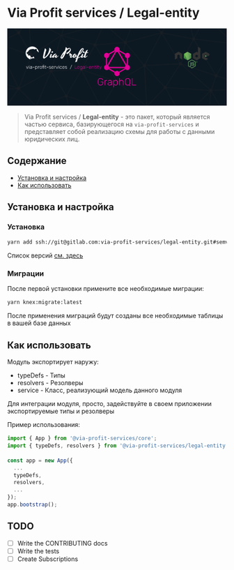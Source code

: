 # Via Profit services / Legal-entity

![via-profit-services-cover](./assets/via-profit-services-cover.png)

> Via Profit services / **Legal-entity** - это пакет, который является частью сервиса, базирующегося на `via-profit-services` и представляет собой реализацию схемы для работы с данными юридических лиц.

## Содержание

- [Установка и настройка](#setup)
- [Как использовать](#how-to-use)

## <a name="setup"></a> Установка и настройка

### Установка

```bash
yarn add ssh://git@gitlab.com:via-profit-services/legal-entity.git#semver:^0.4.3
```

Список версий [см. здесь](https://gitlab.com/via-profit-services/legal-entity/-/tags)

### Миграции

После первой установки примените все необходимые миграции:

```bash
yarn knex:migrate:latest
```

После применения миграций будут созданы все необходимые таблицы в вашей базе данных


## <a name="how-to-use"></a> Как использовать

Модуль экспортирует наружу:
 - typeDefs - Типы
 - resolvers - Резолверы
 - service - Класс, реализующий модель данного модуля

Для интеграции модуля, просто, задействуйте в своем приложении экспортируемые типы и резолверы

Пример использования:

```ts
import { App } from '@via-profit-services/core';
import { typeDefs, resolvers } from '@via-profit-services/legal-entity';

const app = new App({
  ...
  typeDefs,
  resolvers,
  ...
});
app.bootstrap();

```


## TODO

- [ ] Write the CONTRIBUTING docs
- [ ] Write the tests
- [ ] Create Subscriptions
